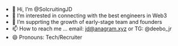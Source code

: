 - 👋 Hi, I’m @SolcruitingJD
- 👀 I’m interested in connecting with the best engineers in Web3
- 💞️ I’m supprting the growth of early-stage team and founders 
- 📫 How to reach me ... email: jd@anagram.xyz or TG: @deebo_jr
- 😄 Pronouns: Tech/Recruiter

<!---
SolcruitingJD/SolcruitingJD is a ✨ special ✨ repository because its `README.md` (this file) appears on your GitHub profile.
You can click the Preview link to take a look at your changes.
--->
